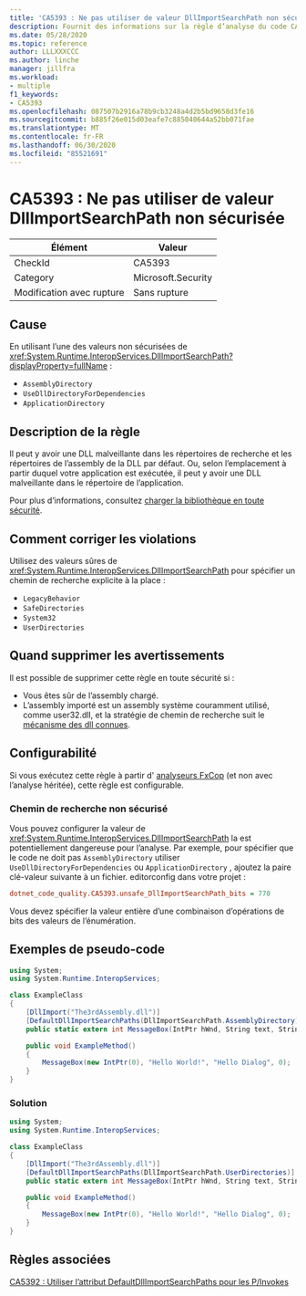 ```yaml
---
title: 'CA5393 : Ne pas utiliser de valeur DllImportSearchPath non sécurisée'
description: Fournit des informations sur la règle d’analyse du code CA5393, notamment les causes, comment corriger les violations et quand la supprimer.
ms.date: 05/28/2020
ms.topic: reference
author: LLLXXXCCC
ms.author: linche
manager: jillfra
ms.workload:
- multiple
f1_keywords:
- CA5393
ms.openlocfilehash: 087507b2916a78b9cb3248a4d2b5bd9658d3fe16
ms.sourcegitcommit: b885f26e015d03eafe7c885040644a52bb071fae
ms.translationtype: MT
ms.contentlocale: fr-FR
ms.lasthandoff: 06/30/2020
ms.locfileid: "85521691"
---
```

# <a name="ca5393-do-not-use-unsafe-dllimportsearchpath-value"></a>CA5393 : Ne pas utiliser de valeur DllImportSearchPath non sécurisée

|Élément|Valeur|
|-|-|
|CheckId|CA5393|
|Category|Microsoft.Security|
|Modification avec rupture|Sans rupture|

## <a name="cause"></a>Cause

En utilisant l’une des valeurs non sécurisées de <xref:System.Runtime.InteropServices.DllImportSearchPath?displayProperty=fullName> :
- `AssemblyDirectory`
- `UseDllDirectoryForDependencies`
- `ApplicationDirectory`

## <a name="rule-description"></a>Description de la règle

Il peut y avoir une DLL malveillante dans les répertoires de recherche et les répertoires de l’assembly de la DLL par défaut. Ou, selon l’emplacement à partir duquel votre application est exécutée, il peut y avoir une DLL malveillante dans le répertoire de l’application.

Pour plus d’informations, consultez [charger la bibliothèque en toute sécurité](https://msrc-blog.microsoft.com/2014/05/13/load-library-safely/).

## <a name="how-to-fix-violations"></a>Comment corriger les violations

Utilisez des valeurs sûres de <xref:System.Runtime.InteropServices.DllImportSearchPath> pour spécifier un chemin de recherche explicite à la place :
- `LegacyBehavior`
- `SafeDirectories`
- `System32`
- `UserDirectories`

## <a name="when-to-suppress-warnings"></a>Quand supprimer les avertissements

Il est possible de supprimer cette règle en toute sécurité si :
- Vous êtes sûr de l’assembly chargé.
- L’assembly importé est un assembly système couramment utilisé, comme user32.dll, et la stratégie de chemin de recherche suit le [mécanisme des dll connues](https://blogs.msdn.microsoft.com/larryosterman/2004/07/19/what-are-known-dlls-anyway/).

## <a name="configurability"></a>Configurabilité

Si vous exécutez cette règle à partir d' [analyseurs FxCop](install-fxcop-analyzers.md) (et non avec l’analyse héritée), cette règle est configurable.

### <a name="unsafe-search-path"></a>Chemin de recherche non sécurisé

Vous pouvez configurer la valeur de <xref:System.Runtime.InteropServices.DllImportSearchPath> la est potentiellement dangereuse pour l’analyse. Par exemple, pour spécifier que le code ne doit pas `AssemblyDirectory` utiliser `UseDllDirectoryForDependencies` ou `ApplicationDirectory` , ajoutez la paire clé-valeur suivante à un fichier. editorconfig dans votre projet :

```ini
dotnet_code_quality.CA5393.unsafe_DllImportSearchPath_bits = 770
```

Vous devez spécifier la valeur entière d’une combinaison d’opérations de bits des valeurs de l’énumération.

## <a name="pseudo-code-examples"></a>Exemples de pseudo-code

```csharp
using System;
using System.Runtime.InteropServices;

class ExampleClass
{
    [DllImport("The3rdAssembly.dll")]
    [DefaultDllImportSearchPaths(DllImportSearchPath.AssemblyDirectory)]
    public static extern int MessageBox(IntPtr hWnd, String text, String caption, uint type);

    public void ExampleMethod()
    {
        MessageBox(new IntPtr(0), "Hello World!", "Hello Dialog", 0);
    }
}
```

### <a name="solution"></a>Solution

```csharp
using System;
using System.Runtime.InteropServices;

class ExampleClass
{
    [DllImport("The3rdAssembly.dll")]
    [DefaultDllImportSearchPaths(DllImportSearchPath.UserDirectories)]
    public static extern int MessageBox(IntPtr hWnd, String text, String caption, uint type);

    public void ExampleMethod()
    {
        MessageBox(new IntPtr(0), "Hello World!", "Hello Dialog", 0);
    }
}
```

## <a name="related-rules"></a>Règles associées

[CA5392 : Utiliser l’attribut DefaultDllImportSearchPaths pour les P/Invokes](ca5392.md)
